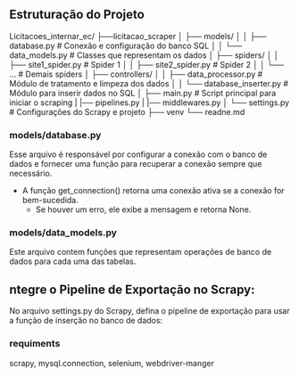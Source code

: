 ## Estruturação do Projeto

Licitacoes_internar_ec/
├──licitacao_scraper
│   ├── models/
│   │   ├── database.py          # Conexão e configuração do banco SQL
│   │   └── data_models.py       # Classes que representam os dados
│   ├── spiders/
│   │   ├── site1_spider.py      # Spider 1
│   │   ├── site2_spider.py      # Spider 2
│   │   └── ...                  # Demais spiders
│   ├── controllers/
│   │   ├── data_processor.py    # Módulo de tratamento e limpeza dos dados
│   │   └── database_inserter.py # Módulo para inserir dados no SQL
│   ├── main.py                  # Script principal para iniciar o scraping
|   |──     pipelines.py
|   |──     middlewares.py
│   └── settings.py              # Configurações do Scrapy e projeto
├── venv
└── readne.md

### models/database.py
Esse arquivo é responsável por configurar a conexão com o banco de dados e fornecer uma função para recuperar a conexão sempre que necessário.
- A função get_connection() retorna uma conexão ativa se a conexão for bem-sucedida.
    - Se houver um erro, ele exibe a mensagem e retorna None.

### models/data_models.py
Este arquivo contem funções que representam operações de banco de dados para cada uma das tabelas.

## ntegre o Pipeline de Exportação no Scrapy:

No arquivo settings.py do Scrapy, defina o pipeline de exportação para usar a função de inserção no banco de dados:


### requiments
scrapy, mysql.connection, selenium, webdriver-manger